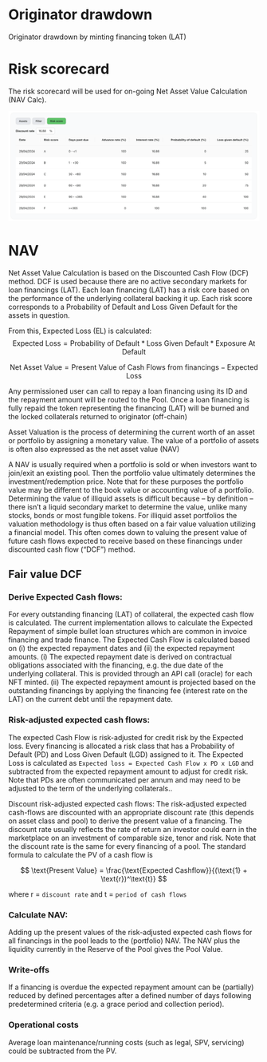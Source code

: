 # Originator drawdown
Originator drawdown by minting financing token (LAT)

# Risk scorecard
The risk scorecard will be used for on-going Net Asset Value Calculation (NAV Calc). 

![Pool](../img/Risk-scorecard.png)



# NAV
Net Asset Value Calculation is based on the Discounted Cash Flow (DCF) method. DCF is used because there are no active secondary markets for loan financings (LAT). Each loan financing (LAT) has a risk core based on the performance of the underlying collateral backing it up. Each risk score corresponds to a Probability of Default and Loss Given Default for the assets in question. 

From this, Expected Loss (EL) is calculated: $$\text{Expected Loss} = \text{Probability of Default} * \text{Loss Given Default} * \text{Exposure At Default}$$

$$\text{Net Asset Value} = \text{Present Value of Cash Flows from financings} - \text{Expected Loss}$$ 

Any permissioned user can call to repay a loan financing using its ID and the repayment amount will be routed to the Pool. Once a loan financing is fully repaid the token representing the financing (LAT) will be burned and the locked collaterals returned to originator (off-chain)

Asset Valuation is the process of determining the current worth of an asset or portfolio by assigning a monetary value. The value of a portfolio of assets is often also expressed as the net asset value (NAV)

A NAV is usually required when a portfolio is sold or when investors want to join/exit an existing pool. Then the portfolio value ultimately determines the investment/redemption price. Note that for these purposes the portfolio value may be different to the book value or accounting value of a portfolio.
Determining the value of illiquid assets is difficult because – by definition – there isn’t a liquid secondary market to determine the value, unlike many stocks, bonds or most fungible tokens. For illiquid asset portfolios the valuation methodology is thus often based on a fair value valuation utilizing a financial model. This often comes down to valuing the present value of future cash flows expected to receive based on these financings under discounted cash flow (“DCF”) method.

## Fair value DCF
### Derive Expected Cash flows: 
For every outstanding financing (LAT) of collateral, the expected cash flow is calculated. The current implementation allows to calculate the Expected Repayment of simple bullet loan structures which are common in invoice financing and trade finance. The Expected Cash Flow is calculated based on (i) the expected repayment dates and (ii) the expected repayment amounts. (i) The expected repayment date is derived on contractual obligations associated with the financing, e.g. the due date of the underlying collateral. This is provided through an API call (oracle) for each NFT minted. (ii) The expected repayment amount is projected based on the outstanding financings by applying the financing fee (interest rate on the LAT) on the current debt until the repayment date.

### Risk-adjusted expected cash flows: 
The expected Cash Flow is risk-adjusted for credit risk by the Expected loss. Every financing is allocated a risk class that has a Probability of Default (PD) and Loss Given Default (LGD) assigned to it. The Expected Loss is calculated as `Expected loss = Expected Cash Flow x PD x LGD` and subtracted from the expected repayment amount to adjust for credit risk. Note that PDs are often communicated per annum and may need to be adjusted to the term of the underlying collaterals..

Discount risk-adjusted expected cash flows: The risk-adjusted expected cash-flows are discounted with an appropriate discount rate (this depends on asset class and pool) to derive the present value of a financing. The discount rate usually reflects the rate of return an investor could earn in the marketplace on an investment of comparable size, tenor and risk. Note that the discount rate is the same for every financing of a pool. The standard formula to calculate the PV of a cash flow is


$$
\text{Present Value} = \frac{\text{Expected Cashflow}}{(\text{1} + \text{r})^\text{t}}
$$

where r = `discount rate` and t = `period of cash flows`

### Calculate NAV:
Adding up the present values of the risk-adjusted expected cash flows for all financings in the pool leads to the (portfolio) NAV. The NAV plus the liquidity currently in the Reserve of the Pool gives the Pool Value.​

### Write-offs
If a financing is overdue the expected repayment amount can be (partially) reduced by defined percentages after a defined number of days following predetermined criteria (e.g. a grace period and collection period).

### Operational costs
Average loan maintenance/running costs (such as legal, SPV, servicing) could be subtracted from the PV. 
